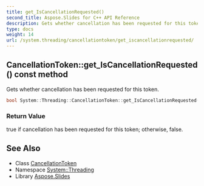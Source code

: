 ```yaml
---
title: get_IsCancellationRequested()
second_title: Aspose.Slides for C++ API Reference
description: Gets whether cancellation has been requested for this token.
type: docs
weight: 14
url: /system.threading/cancellationtoken/get_iscancellationrequested/
---
```

## CancellationToken::get_IsCancellationRequested() const method


Gets whether cancellation has been requested for this token.

```cpp
bool System::Threading::CancellationToken::get_IsCancellationRequested() const
```


### Return Value

true if cancellation has been requested for this token; otherwise, false.

## See Also

* Class [CancellationToken](../)
* Namespace [System::Threading](../../)
* Library [Aspose.Slides](../../../)